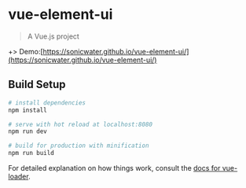 # vue-element-ui

> A Vue.js project

+>    Demo:[https://sonicwater.github.io/vue-element-ui/](https://sonicwater.github.io/vue-element-ui/)

## Build Setup

``` bash
# install dependencies
npm install

# serve with hot reload at localhost:8080
npm run dev

# build for production with minification
npm run build
```

For detailed explanation on how things work, consult the [docs for vue-loader](http://vuejs.github.io/vue-loader).
